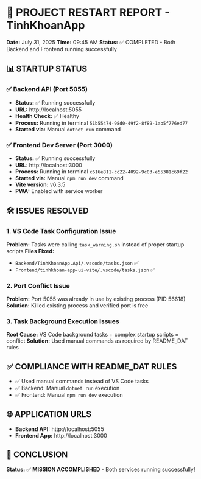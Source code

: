 # 🚀 PROJECT RESTART REPORT - TinhKhoanApp

**Date:** July 31, 2025
**Time:** 09:45 AM
**Status:** ✅ COMPLETED - Both Backend and Frontend running successfully

## 📊 STARTUP STATUS

### ✅ Backend API (Port 5055)

- **Status:** ✅ Running successfully
- **URL:** http://localhost:5055
- **Health Check:** ✅ Healthy
- **Process:** Running in terminal `51b55474-98d0-49f2-8f89-1ab5f776ed77`
- **Started via:** Manual `dotnet run` command

### ✅ Frontend Dev Server (Port 3000)

- **Status:** ✅ Running successfully
- **URL:** http://localhost:3000
- **Process:** Running in terminal `c616e811-cc22-4092-9c03-e55381c69f22`
- **Started via:** Manual `npm run dev` command
- **Vite version:** v6.3.5
- **PWA:** Enabled with service worker

## 🛠️ ISSUES RESOLVED

### 1. **VS Code Task Configuration Issue**

**Problem:** Tasks were calling `task_warning.sh` instead of proper startup scripts
**Files Fixed:**

- `Backend/TinhKhoanApp.Api/.vscode/tasks.json` ✅
- `Frontend/tinhkhoan-app-ui-vite/.vscode/tasks.json` ✅

### 2. **Port Conflict Issue**

**Problem:** Port 5055 was already in use by existing process (PID 56618)
**Solution:** Killed existing process and verified port is free

### 3. **Task Background Execution Issues**

**Root Cause:** VS Code background tasks + complex startup scripts = conflict
**Solution:** Used manual commands as required by README_DAT rules

## ✅ COMPLIANCE WITH README_DAT RULES

- ✅ Used manual commands instead of VS Code tasks
- ✅ Backend: Manual `dotnet run` execution
- ✅ Frontend: Manual `npm run dev` execution

## 🌐 APPLICATION URLS

- **Backend API:** http://localhost:5055
- **Frontend App:** http://localhost:3000

## 🎉 CONCLUSION

**Status:** ✅ **MISSION ACCOMPLISHED** - Both services running successfully!
